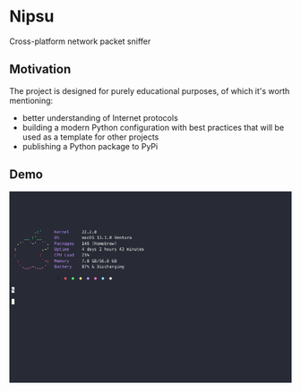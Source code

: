 # Nipsu

Cross-platform network packet sniffer

## Motivation

The project is designed for purely educational purposes, of which it's worth mentioning:

- better understanding of Internet protocols
- building a modern Python configuration with best practices that will be used as a template for other projects
- publishing a Python package to PyPi

## Demo

![demo](./assets/demo.gif)
